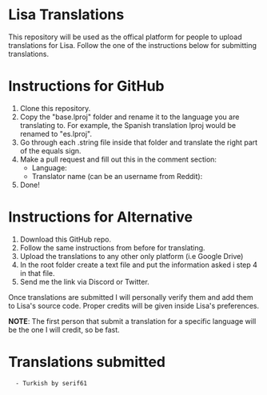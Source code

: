 # Lisa Translations

This repository will be used as the offical platform for people to upload translations for Lisa. Follow the one of the instructions below for submitting translations.

# Instructions for GitHub
1. Clone this repository.
2. Copy the "base.lproj" folder and rename it to the language you are translating to. For example, the Spanish translation lproj would be renamed to "es.lproj".
3. Go through each .string file inside that folder and translate the right part of the equals sign.
4. Make a pull request and fill out this in the comment section:
      - Language:
      - Translator name (can be an username from Reddit):
5. Done!

# Instructions for Alternative
1. Download this GitHub repo.
2. Follow the same instructions from before for translating.
3. Upload the translations to any other only platform (i.e Google Drive)
4. In the root folder create a text file and put the information asked i step 4 in that file.
5. Send me the link via Discord or Twitter.

Once translations are submitted I will personally verify them and add them to Lisa's source code. Proper credits will be given inside Lisa's preferences.

**NOTE**: The first person that submit a translation for a specific language will be the one I will credit, so be fast.

# Translations submitted
      - Turkish by serif61
